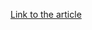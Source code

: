 [Link to the article](https://cyware.com/news/cyber-attackers-leverage-tunneling-service-to-drop-lokibot-onto-victims-systems-6f610e44)
